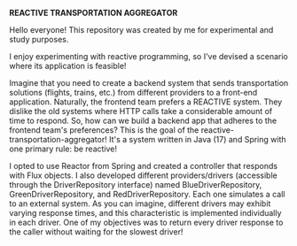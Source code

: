 **REACTIVE TRANSPORTATION AGGREGATOR**


Hello everyone! This repository was created by me for experimental and study purposes.

I enjoy experimenting with reactive programming, so I've devised a scenario where its application is feasible!

Imagine that you need to create a backend system that sends transportation solutions (flights, trains, etc.) from different providers to a front-end application. Naturally, the frontend team prefers a REACTIVE system. They dislike the old systems where HTTP calls take a considerable amount of time to respond. So, how can we build a backend app that adheres to the frontend team's preferences? This is the goal of the reactive-transportation-aggregator! It's a system written in Java (17) and Spring with one primary rule: be reactive!

I opted to use Reactor from Spring and created a controller that responds with Flux objects. I also developed different providers/drivers (accessible through the DriverRepository interface) named BlueDriverRepository, GreenDriverRepository, and RedDriverRepository. Each one simulates a call to an external system. As you can imagine, different drivers may exhibit varying response times, and this characteristic is implemented individually in each driver. One of my objectives was to return every driver response to the caller without waiting for the slowest driver!






